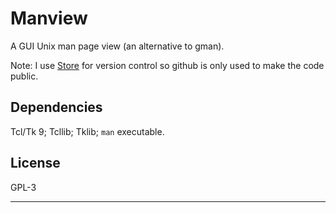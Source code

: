 # Manview

A GUI Unix man page view (an alternative to gman).

Note: I use [Store](https://github.com/mark-summerfield/store) for version
control so github is only used to make the code public.

## Dependencies

Tcl/Tk 9; Tcllib; Tklib; `man` executable.

## License

GPL-3

---
